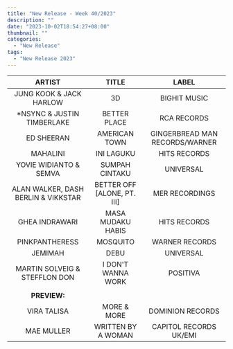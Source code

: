 ```yaml
---
title: "New Release - Week 40/2023"
description: ""
date: "2023-10-02T18:54:27+08:00"
thumbnail: ""
categories:
  - "New Release"
tags:
  - "New Release 2023"
---
```

<!--more-->
|ARTIST|TITLE|LABEL|
|:---:|:---:|:---:|
|JUNG KOOK & JACK HARLOW|3D|BIGHIT MUSIC|
|*NSYNC & JUSTIN TIMBERLAKE|BETTER PLACE|RCA RECORDS|
|ED SHEERAN|AMERICAN TOWN|GINGERBREAD MAN RECORDS/WARNER|
|MAHALINI|INI LAGUKU|HITS RECORDS|
|YOVIE WIDIANTO & SEMVA|SUMPAH CINTAKU|UNIVERSAL|
|ALAN WALKER, DASH BERLIN & VIKKSTAR|BETTER OFF [ALONE, PT. III]|MER RECORDINGS|
|GHEA INDRAWARI|MASA MUDAKU HABIS|HITS RECORDS|
|PINKPANTHERESS|MOSQUITO|WARNER RECORDS|
|JEMIMAH|DEBU|UNIVERSAL|
|MARTIN SOLVEIG & STEFFLON DON|I DON'T WANNA WORK|POSITIVA|
| | | |
|**PREVIEW:**| | |
|VIRA TALISA|MORE & MORE|DOMINION RECORDS|
|MAE MULLER|WRITTEN BY A WOMAN|CAPITOL RECORDS UK/EMI|
